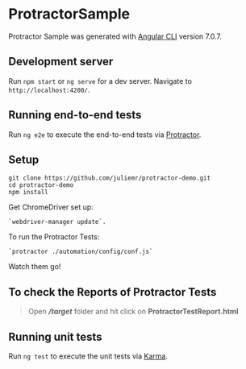 # ProtractorSample

Protractor Sample was generated with [Angular CLI](https://github.com/angular/angular-cli) version 7.0.7.

## Development server

Run `npm start` or `ng serve` for a dev server. Navigate to `http://localhost:4200/`.

## Running end-to-end tests

Run `ng e2e` to execute the end-to-end tests via [Protractor](http://www.protractortest.org/).

## Setup

    git clone https://github.com/juliemr/protractor-demo.git
    cd protractor-demo
    npm install

Get ChromeDriver set up:

    `webdriver-manager update`.

To run the Protractor Tests:

    `protractor ./automation/config/conf.js`

Watch them go!

## To check the Reports of Protractor Tests

> Open **_/target_** folder and hit click on **ProtractorTestReport.html**

## Running unit tests

Run `ng test` to execute the unit tests via [Karma](https://karma-runner.github.io).
